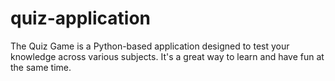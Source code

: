 # quiz-application
The Quiz Game is a Python-based application designed to test your knowledge across various subjects. It's a great way to learn and have fun at the same time.
